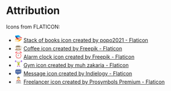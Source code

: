 # Attribution
Icons from FLATICON:

- <img src="taskboard/src/assets/stack-of-books.png" height="20px"> <a href="https://www.flaticon.com/free-icon/stack-of-books_5832416" title="books icons">Stack of books icon created by popo2021 - Flaticon</a>
- <img src="taskboard/src/assets/coffee.png" height="20px"> <a href="https://www.flaticon.com/free-icon/coffee_590836" title="coffee icons">Coffee icon created by Freepik - Flaticon</a>
- <img src="taskboard/src/assets/alarm-clock.png" height="20px"> <a href="https://www.flaticon.com/free-icon/alarm-clock_2793621" title="alarm clock icons">Alarm clock icon created by Freepik - Flaticon</a>
- <img src="taskboard/src/assets/gym.png" height="20px"> <a href="https://www.flaticon.com/free-icon/gym_12494750" title="strength icons">Gym icon created by muh zakaria - Flaticon</a>
- <img src="taskboard/src/assets/message.png" height="20px"> <a href="https://www.flaticon.com/free-icon/message_2487861" title="chatting app icons">Message icon created by Indielogy - Flaticon</a>
- <img src="taskboard/src/assets/freelancer.png" height="20px"> <a href="https://www.flaticon.com/free-icon/freelancer_8635688" title="office worker icons">Freelancer icon created by Prosymbols Premium - Flaticon</a>
